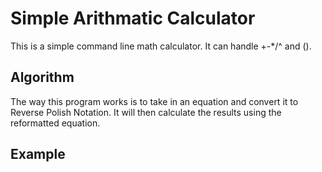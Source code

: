 # Simple Arithmatic Calculator
This is a simple command line math calculator. It can handle +-*/^ and (). 

## Algorithm
The way this program works is to take in an equation and convert it to Reverse Polish Notation. It will then calculate the results using the reformatted equation.

## Example